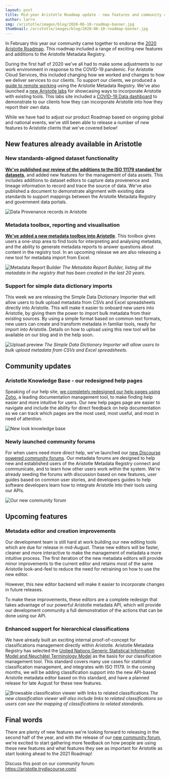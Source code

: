 ```yaml
---
layout: post
title: Mid-year Aristotle Roadmap update - new features and community changes
author: larrn
img: /aristotle/images/blog/2020-06-10-roadmap-banner.jpg
thumbnail: /aristotle/images/blog/2020-06-10-roadmap-banner.jpg
---
```


In February this year our community came together to endorse the [2020 Aristotle Roadmap](/blog/2020/02/2020-aristotle-development-roadmap-meeting.html). This roadmap included a range of exciting new features and additions to the Aristotle Metadata Registry.

During the first half of 2020 we've all had to make some adjustments to our work environment in response to the COVID-19 pandemic. For Aristotle Cloud Services, this included changing how we worked and changes to how we deliver services to our clients. To support our clients, we produced a [guide to remote working](/blog/2020/03/aristotles-guide-to-remote-working.html) using the Aristotle Metadata Registry. We've also launched a [new Aristotle labs](/blog/2020/05/launching-aristotle-labs-covid-dashboard.html) for showcasing ways to incorporate Aristotle with existing tools. This labs site included a [COVID-19 Data dashboard](https://labs.aristotlemetadata.com/#/covid/graph) to demonstrate to our clients how they can incorporate Aristotle into how they report their own data.


While we have had to adjust our product Roadmap based on ongoing global and national events, we’ve still been able to release a number of new features to Aristotle clients that we've covered below!

## New features already available in Aristotle

### New standards-aligned dataset functionality

**[We've published our review of the additions to the ISO 11179 standard for datasets](/blog/2020/03/new-dataset-functionality.html)**, and added new features for the management of data assets. This includes additions to dataset editors to capture data provenence and lineage information to record and trace the source of data. We've also published a document to demonstrate alignment with existing data standards to support mappings between the Aristotle Metadata Registry and government data portals.

![Data Provenance records in Aristotle](/aristotle/images/blog/2020-06-10-data-provenance.png "Data Provenance records in Aristotle")

### Metadata toolbox, reporting and visualisation

**[We've added a new metadata toolbox into Aristotle](/blog/2020/06/launching-aristotle-toolbox.html)**. This toolbox gives users a one-stop area to find tools for interpreting and analysing metadata, and the ability to generate metadata reports to answer questions about content in the registry tool. In an upcoming release we are also releasing a new tool for metadata import from Excel.

![Metadata Report Builder](/aristotle/images/blog/2020-06-data-report-builder.png "Metadata Report Builder")
*The Metadata Report Builder, listing all the metadata in the registry that has been created in the last 20 years.*

### Support for simple data dictionary imports

This week we are releasing the Simple Data Dictionary Importer that will allow users to bulk upload metadata from CSVs and Excel spreadsheets directly into Aristotle. This will make it easier to onboard new users into Aristotle, by giving them the power to import bulk metadata from their existing sources. By using a simple format based on common text formats, new users can create and transform metadata in familiar tools, ready for import into Aristotle. Details on how to upload using this new tool will be available on our blog and in the help soon.

![Upload preview](/aristotle/images/blog/2020-06-sddf-preview.png "Upload preview")
*The Simple Data Dictionary Importer will allow users to bulk upload metadata from CSVs and Excel spreadsheets.*

## Community updates

### Aristotle Knowledge Base - our redesigned help pages

Speaking of our help site, [we completely redesigned our help pages using Zoho](https://desk.zoho.com.au/portal/aristotlecloudservicesaustralia/kb/), a leading documentation management tool, to make finding help easier and more intuitive for users. Our new help pages page are easier to navigate and include the ability for direct feedback on help documentation so we can track which pages are the most used, most useful, and most in need of attention.

![New look knowledge base](/aristotle/images/blog/2020-06-new-look-kb.png "New look knowledge base")

### Newly launched community forums

For when users need more direct help, we've launched our [new Discourse powered community forums](https://aristotle.trydiscourse.com/). Our metadata forums are designed to help new and established users of the Aristotle Metadata Registry connect and communicate, and to learn how other users work within the system. We're already seeding the forums with discussion based on new features, user guides based on common user stories, and developers guides to help software developers learn how to integrate Aristotle into their tools using our APIs.

![Our new community forum](/aristotle/images/blog/2020-06-forum.png "Our new community forum")

## Upcoming features

### Metadata editor and creation improvements

Our development team is still hard at work building our new editing tools which are due for release in mid-August.
These new editors will be faster, cleaner and more interactive to make the management of metadata a more intuitive process. The first iteration of the new metadata editors will provide minor improvements to the current editor and retains most of the same Aristotle look-and-feel to reduce the need for retraining on how to use the new editor.

However, this new editor backend will make it easier to incorporate changes in future releases.

To make these improvements, these editors are a complete redesign that takes advantage of our powerful Aristotle metadata API, which will provide our development community a full demonstration of the actions that can be done using our API.

### Enhanced support for hierarchical classifications

We have already built an exciting internal proof-of-concept for classifications management directly within Aristotle. Aristotle Metadata Registry has selected the [United Nations Generic Statistical Information Model and Neuchâtel Terminology Model](https://statswiki.unece.org/display/gsim/Statistical+Classification+Model) as the basis for our classification management tool. This standard covers many use cases for statistical classification management, and integrates with ISO 11179. In the coming months, we will be adding classification support into the new API-based Aristotle metadata editor based on this standard, and have a planned release for late August for these new features.

![Browsable classification viewer with links to related classifications](/aristotle/images/blog/2020-06-classification-viewer.png "Browsable classification viewer with links to related classifications")
*The new classification viewer will also include links to related classifications so users can see the mapping of classifications to related standards.*


## Final words

There are plenty of new features we're looking forward to releasing in the second half of the year, and with the release of our [new community forum](https://aristotle.trydiscourse.com/), we're excited to start gathering more feedback on how people are using these new features and what features they see as important for Aristotle as start looking ahead to the 2021 Roadmap!


Discuss this post on our community forum: https://aristotle.trydiscourse.com/
